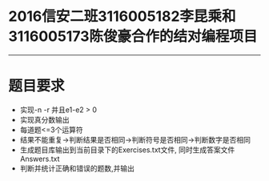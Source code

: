 # 2016信安二班3116005182李昆乘和3116005173陈俊豪合作的结对编程项目
---
# 题目要求
- 实现-n -r 并且e1-e2 > 0
- 实现真分数输出
- 每道题<=3个运算符
- 结果不能重复->判断结果是否相同->判断符号是否相同->判断数字是否相同
- 生成题目库输出到当前目录下的Exercises.txt文件, 同时生成答案文件Answers.txt
- 判断并统计正确和错误的题数,并输出
